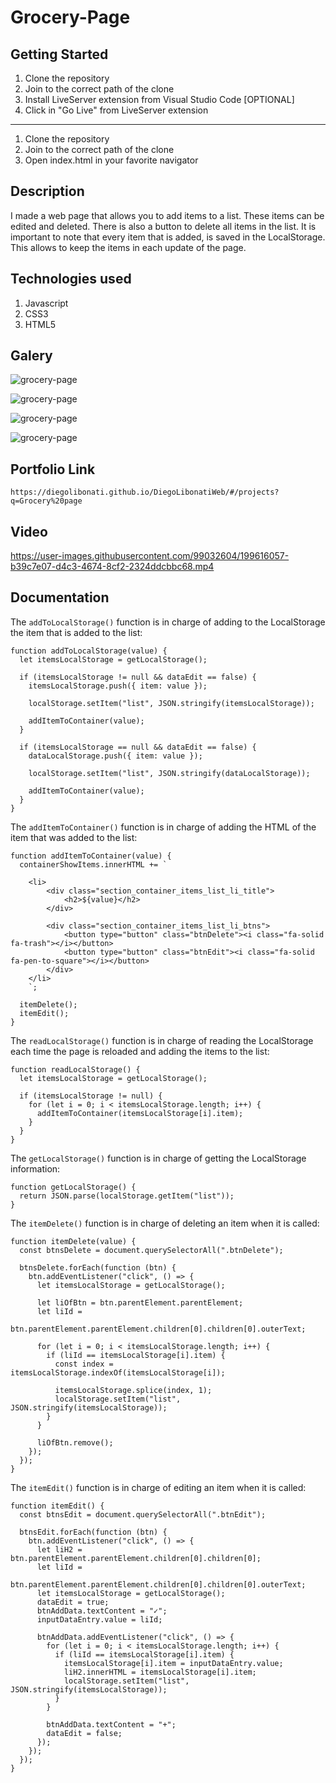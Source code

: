 # Grocery-Page

## Getting Started

1. Clone the repository
2. Join to the correct path of the clone
3. Install LiveServer extension from Visual Studio Code [OPTIONAL]
4. Click in "Go Live" from LiveServer extension

---

1. Clone the repository
2. Join to the correct path of the clone
3. Open index.html in your favorite navigator

## Description

I made a web page that allows you to add items to a list. These items can be edited and deleted. There is also a button to delete all items in the list. It is important to note that every item that is added, is saved in the LocalStorage. This allows to keep the items in each update of the page.

## Technologies used

1. Javascript
2. CSS3
3. HTML5

## Galery

![grocery-page](https://raw.githubusercontent.com/DiegoLibonati/DiegoLibonatiWeb/main/data/projects/Javascript/Imagenes/grocery-0.jpg)

![grocery-page](https://raw.githubusercontent.com/DiegoLibonati/DiegoLibonatiWeb/main/data/projects/Javascript/Imagenes/grocery-1.jpg)

![grocery-page](https://raw.githubusercontent.com/DiegoLibonati/DiegoLibonatiWeb/main/data/projects/Javascript/Imagenes/grocery-2.jpg)

![grocery-page](https://raw.githubusercontent.com/DiegoLibonati/DiegoLibonatiWeb/main/data/projects/Javascript/Imagenes/grocery-3.jpg)

## Portfolio Link

`https://diegolibonati.github.io/DiegoLibonatiWeb/#/projects?q=Grocery%20page`

## Video

https://user-images.githubusercontent.com/99032604/199616057-b39c7e07-d4c3-4674-8cf2-2324ddcbbc68.mp4

## Documentation

The `addToLocalStorage()` function is in charge of adding to the LocalStorage the item that is added to the list:

```
function addToLocalStorage(value) {
  let itemsLocalStorage = getLocalStorage();

  if (itemsLocalStorage != null && dataEdit == false) {
    itemsLocalStorage.push({ item: value });

    localStorage.setItem("list", JSON.stringify(itemsLocalStorage));

    addItemToContainer(value);
  }

  if (itemsLocalStorage == null && dataEdit == false) {
    dataLocalStorage.push({ item: value });

    localStorage.setItem("list", JSON.stringify(dataLocalStorage));

    addItemToContainer(value);
  }
}
```

The `addItemToContainer()` function is in charge of adding the HTML of the item that was added to the list:

```
function addItemToContainer(value) {
  containerShowItems.innerHTML += `

    <li>
        <div class="section_container_items_list_li_title">
            <h2>${value}</h2>
        </div>

        <div class="section_container_items_list_li_btns">
            <button type="button" class="btnDelete"><i class="fa-solid fa-trash"></i></button>
            <button type="button" class="btnEdit"><i class="fa-solid fa-pen-to-square"></i></button>
        </div>
    </li>
    `;

  itemDelete();
  itemEdit();
}
```

The `readLocalStorage()` function is in charge of reading the LocalStorage each time the page is reloaded and adding the items to the list:

```
function readLocalStorage() {
  let itemsLocalStorage = getLocalStorage();

  if (itemsLocalStorage != null) {
    for (let i = 0; i < itemsLocalStorage.length; i++) {
      addItemToContainer(itemsLocalStorage[i].item);
    }
  }
}
```

The `getLocalStorage()` function is in charge of getting the LocalStorage information:

```
function getLocalStorage() {
  return JSON.parse(localStorage.getItem("list"));
}
```

The `itemDelete()` function is in charge of deleting an item when it is called:

```
function itemDelete(value) {
  const btnsDelete = document.querySelectorAll(".btnDelete");

  btnsDelete.forEach(function (btn) {
    btn.addEventListener("click", () => {
      let itemsLocalStorage = getLocalStorage();

      let liOfBtn = btn.parentElement.parentElement;
      let liId =
        btn.parentElement.parentElement.children[0].children[0].outerText;

      for (let i = 0; i < itemsLocalStorage.length; i++) {
        if (liId == itemsLocalStorage[i].item) {
          const index = itemsLocalStorage.indexOf(itemsLocalStorage[i]);

          itemsLocalStorage.splice(index, 1);
          localStorage.setItem("list", JSON.stringify(itemsLocalStorage));
        }
      }

      liOfBtn.remove();
    });
  });
}
```

The `itemEdit()` function is in charge of editing an item when it is called:

```
function itemEdit() {
  const btnsEdit = document.querySelectorAll(".btnEdit");

  btnsEdit.forEach(function (btn) {
    btn.addEventListener("click", () => {
      let liH2 = btn.parentElement.parentElement.children[0].children[0];
      let liId =
        btn.parentElement.parentElement.children[0].children[0].outerText;
      let itemsLocalStorage = getLocalStorage();
      dataEdit = true;
      btnAddData.textContent = "✓";
      inputDataEntry.value = liId;

      btnAddData.addEventListener("click", () => {
        for (let i = 0; i < itemsLocalStorage.length; i++) {
          if (liId == itemsLocalStorage[i].item) {
            itemsLocalStorage[i].item = inputDataEntry.value;
            liH2.innerHTML = itemsLocalStorage[i].item;
            localStorage.setItem("list", JSON.stringify(itemsLocalStorage));
          }
        }

        btnAddData.textContent = "+";
        dataEdit = false;
      });
    });
  });
}
```
